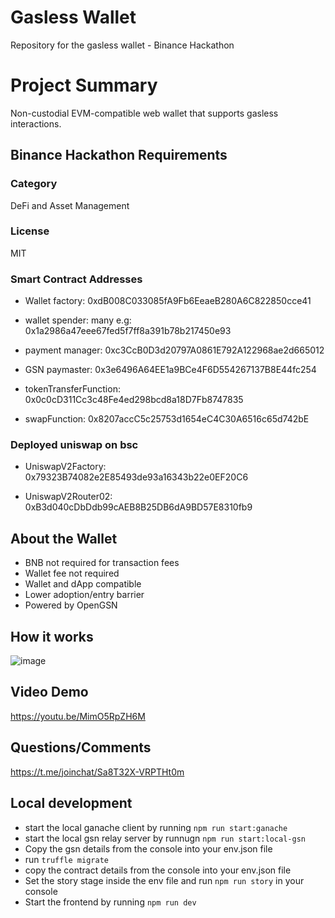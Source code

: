 # Gasless Wallet
Repository for the gasless wallet - Binance Hackathon

# Project Summary
Non-custodial EVM-compatible web wallet that supports gasless interactions.

## Binance Hackathon Requirements
### Category
DeFi and Asset Management

### License 
MIT

### Smart Contract Addresses
- Wallet factory: 0xdB008C033085fA9Fb6EeaeB280A6C822850cce41

- wallet spender: many e.g: 0x1a2986a47eee67fed5f7ff8a391b78b217450e93

- payment manager: 0xc3CcB0D3d20797A0861E792A122968ae2d665012

- GSN paymaster: 0x3e6496A64EE1a9BCe4F6D554267137B8E44fc254

- tokenTransferFunction: 0x0c0cD311Cc3c48Fe4ed298bcd8a18D7Fb8747835

- swapFunction: 0x8207accC5c25753d1654eC4C30A6516c65d742bE

### Deployed uniswap on bsc
- UniswapV2Factory: 0x79323B74082e2E85493de93a16343b22e0EF20C6

- UniswapV2Router02: 0xB3d040cDbDdb99cAEB8B25DB6dA9BD57E8310fb9

## About the Wallet
- BNB not required for transaction fees
- Wallet fee not required
- Wallet and dApp compatible
- Lower adoption/entry barrier
- Powered by OpenGSN

## How it works
![image](https://user-images.githubusercontent.com/50963972/108628588-d7ec4980-7429-11eb-8c63-8d8b67b8852a.png)

## Video Demo
https://youtu.be/MimO5RpZH6M

## Questions/Comments
https://t.me/joinchat/Sa8T32X-VRPTHt0m

## Local development
- start the local ganache client by running `npm run start:ganache`
- start the local gsn relay server by runnugn `npm run start:local-gsn`
- Copy the gsn details from the console into your env.json file
- run `truffle migrate`
- copy the contract details from the console into your env.json file
- Set the story stage inside the env file and run `npm run story` in your console
- Start the frontend by running `npm run dev`


